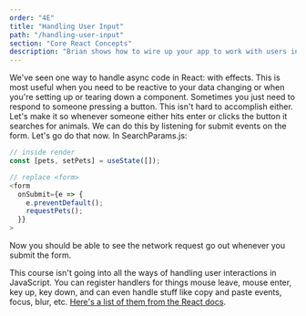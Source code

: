 ```yaml
---
order: "4E"
title: "Handling User Input"
path: "/handling-user-input"
section: "Core React Concepts"
description: "Brian shows how to wire up your app to work with users interacting with the site."
---
```


We've seen one way to handle async code in React: with effects. This is most useful when you need to be reactive to your data changing or when you're setting up or tearing down a component. Sometimes you just need to respond to someone pressing a button. This isn't hard to accomplish either. Let's make it so whenever someone either hits enter or clicks the button it searches for animals. We can do this by listening for submit events on the form. Let's go do that now. In SearchParams.js:

```javascript
// inside render
const [pets, setPets] = useState([]);

// replace <form>
<form
  onSubmit={e => {
    e.preventDefault();
    requestPets();
  }}
>
```

Now you should be able to see the network request go out whenever you submit the form.

This course isn't going into all the ways of handling user interactions in JavaScript. You can register handlers for things mouse leave, mouse enter, key up, key down, and can even handle stuff like copy and paste events, focus, blur, etc. [Here's a list of them from the React docs][docs].

[docs]: https://reactjs.org/docs/events.html#supported-events
